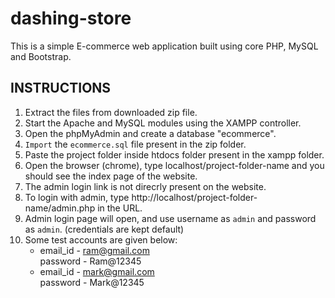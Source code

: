 # dashing-store
This is a simple E-commerce web application built using core PHP, MySQL and Bootstrap. 

## INSTRUCTIONS
1. Extract the files from downloaded zip file.
2. Start the Apache and MySQL modules using the XAMPP controller.
3. Open the phpMyAdmin and create a database "ecommerce".
4. `Import` the `ecommerce.sql` file present in the zip folder.
5. Paste the project folder inside htdocs folder present in the xampp folder.
6. Open the browser (chrome), type localhost/project-folder-name and you should see the index page of the website.
7. The admin login link is not direcrly present on the website.
8. To login with admin, type http://localhost/project-folder-name/admin.php in the URL.
9. Admin login page will open, and use username as `admin` and password as `admin`. (credentials are kept default)
10. Some test accounts are given below:
	* email_id - ram@gmail.com<br>
    password - Ram@12345
	* email_id - mark@gmail.com<br>
	  password - Mark@12345
